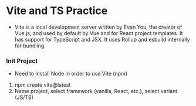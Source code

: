 # Vite and TS Practice

- Vite is a local development server written by Evan You, the creator of Vue.js, and used by default by Vue and for React project templates. It has support for TypeScript and JSX. It uses Rollup and esbuild internally for bundling.

### Init Project

- Need to install Node in order to use Vite (npm)

1. npm create vite@latest
2. Name project, select framework (vanilla, React, etc.), select variant (JS/TS)
    